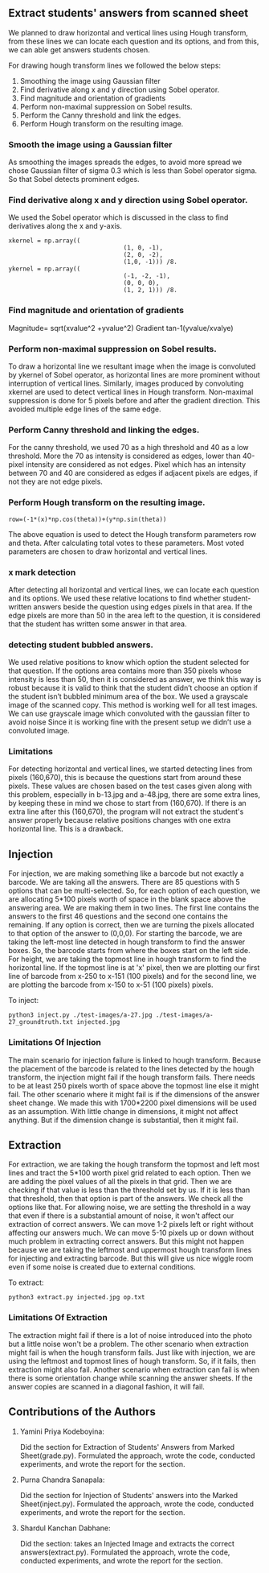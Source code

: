 ## Extract students' answers from scanned sheet

We planned to draw horizontal and vertical lines using Hough transform, from these lines we can locate each question and its options, and from this, we can able get answers students chosen.

For drawing hough transform lines we followed the below steps:
1. Smoothing the image using Gaussian filter
2. Find derivative along x and y direction using Sobel operator.
3. Find magnitude and orientation of gradients
4. Perform non-maximal suppression on Sobel results.
5. Perform the Canny threshold and link the edges.
6. Perform Hough transform on the resulting image.

### Smooth the image using a Gaussian filter
As smoothing the images spreads the edges, to avoid more spread we chose Gaussian filter of sigma 0.3 which is less than Sobel operator sigma. So that Sobel detects prominent edges.

### Find derivative along x and y direction using Sobel operator.
We used the Sobel operator which is discussed in the class to find derivatives along the x and y-axis. 

```
xkernel = np.array((
                                (1, 0, -1),
                                (2, 0, -2),
                                (1,0, -1))) /8.
ykernel = np.array((
                                (-1, -2, -1),
                                (0, 0, 0),
                                (1, 2, 1))) /8.
```


### Find magnitude and orientation of gradients
Magnitude= sqrt(xvalue^2 +yvalue^2)
Gradient tan-1(yvalue/xvalye)

### Perform non-maximal suppression on Sobel results.
To draw a horizontal line we resultant image when the image is convoluted by ykernel of Sobel operator, as horizontal lines are more prominent without interruption of vertical lines. Similarly, images produced by convoluting xkernel are used to detect vertical lines in Hough transform. 
Non-maximal suppression is done for 5 pixels before and after the gradient direction. This avoided multiple edge lines of the same edge.

### Perform Canny threshold and linking the edges.
For the canny threshold, we used 70 as a high threshold and 40 as a low threshold. More the 70 as intensity is considered as edges, lower than 40-pixel intensity are considered as not edges. Pixel which has an intensity between 70 and 40 are considered as edges if adjacent pixels are edges, if not they are not edge pixels.

### Perform Hough transform on the resulting image.

```
row=(-1*(x)*np.cos(theta))+(y*np.sin(theta))

```
The above equation is used to detect the Hough transform parameters row and theta. After calculating total votes to these parameters. Most voted parameters are chosen to draw horizontal and vertical lines.

### x mark detection
After detecting all horizontal and vertical lines, we can locate each question and its options. We used these relative locations to find whether student-written answers beside the question using edges pixels in that area. If the edge pixels are more than 50 in the area left to the question, it is considered that the student has written some answer in that area.

### detecting student bubbled answers.
We used relative positions to know which option the student selected for that question. If the options area contains more than 350 pixels whose intensity is less than 50, then it is considered as answer, we think this way is robust because it is valid to think that the student didn’t choose an option if the student isn’t bubbled minimum area of the box. We used a grayscale image of the scanned copy. This method is working well for all test images. We can use grayscale image which convoluted with the gaussian filter to avoid noise Since it is working fine with the present setup we didn’t use a convoluted image.


### Limitations
For detecting horizontal and vertical lines, we started detecting lines from pixels (160,670), this is because the questions start from around these pixels. These values are chosen based on the test cases given along with this problem, especially in b-13.jpg and a-48.jpg,  there are some extra lines, by keeping these in mind we chose to start from (160,670). If there is an extra line after this (160,670), the program will not extract the student's answer properly because relative positions changes with one extra horizontal line. This is a drawback.


## Injection

For injection, we are making something like a barcode but not exactly a barcode. We are taking all the answers. There are 85 questions with 5 options that can be multi-selected. So, for each option of each question, we are allocating 5*100 pixels worth of space in the blank space above the answering area. We are making them in two lines. The first line contains the answers to the first 46 questions and the second one contains the remaining. If any option is correct, then we are turning the pixels allocated to that option of the answer to (0,0,0). For starting the barcode, we are taking the left-most line detected in hough transform to find the answer boxes. So, the barcode starts from where the boxes start on the left side. For height, we are taking the topmost line in hough transform to find the horizontal line. If the topmost line is at 'x' pixel, then we are plotting our first line of barcode from x-250 to x-151 (100 pixels) and for the second line, we are plotting the barcode from x-150 to x-51 (100 pixels) pixels.

To inject: 

```
python3 inject.py ./test-images/a-27.jpg ./test-images/a-27_groundtruth.txt injected.jpg
```


### Limitations Of Injection

The main scenario for injection failure is linked to hough transform. Because the placement of the barcode is related to the lines detected by the hough transform, the injection might fail if the hough transform fails. There needs to be at least 250 pixels worth of space above the topmost line else it might fail. The other scenario where it might fail is if the dimensions of the answer sheet change. We made this with 1700*2200 pixel dimensions will be used as an assumption. With little change in dimensions, it might not affect anything. But if the dimension change is substantial, then it might fail.


## Extraction

For extraction, we are taking the hough transform the topmost and left most lines and tract the 5*100 worth pixel grid related to each option. Then we are adding the pixel values of all the pixels in that grid. Then we are checking if that value is less than the threshold set by us. If it is less than that threshold, then that option is part of the answers. We check all the options like that. For allowing noise, we are setting the threshold in a way that even if there is a substantial amount of noise, it won't affect our extraction of correct answers. We can move 1-2 pixels left or right without affecting our answers much. We can move 5-10 pixels up or down without much problem in extracting correct answers. But this might not happen because we are taking the leftmost and uppermost hough transform lines for injecting and extracting barcode. But this will give us nice wiggle room even if some noise is created due to external conditions.

To extract: 

```
python3 extract.py injected.jpg op.txt
```

### Limitations Of Extraction

The extraction might fail if there is a lot of noise introduced into the photo but a little noise won't be a problem. The other scenario when extraction might fail is when the hough transform fails. Just like with injection, we are using the leftmost and topmost lines of hough transform. So, if it fails, then extraction might also fail. Another scenario when extraction can fail is when there is some orientation change while scanning the answer sheets. If the answer copies are scanned in a diagonal fashion, it will fail.



## Contributions of the Authors

1. Yamini Priya Kodeboyina: 
   
   Did the section for Extraction of Students' Answers from Marked Sheet(grade.py). Formulated the approach, wrote the code, conducted experiments, and wrote the report for the section.

2. Purna Chandra Sanapala:
   
   Did the section for Injection of Students' answers into the Marked Sheet(inject.py). Formulated the approach, wrote the code, conducted experiments, and wrote the report for the section.

3. Shardul Kanchan Dabhane:
   
   Did the section: takes an Injected Image and extracts the correct answers(extract.py).  Formulated the approach, wrote the code, conducted experiments, and wrote the report for the section.
